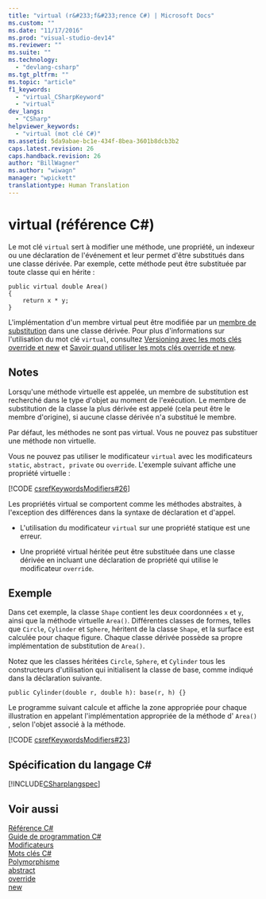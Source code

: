 ```yaml
---
title: "virtual (r&#233;f&#233;rence C#) | Microsoft Docs"
ms.custom: ""
ms.date: "11/17/2016"
ms.prod: "visual-studio-dev14"
ms.reviewer: ""
ms.suite: ""
ms.technology: 
  - "devlang-csharp"
ms.tgt_pltfrm: ""
ms.topic: "article"
f1_keywords: 
  - "virtual_CSharpKeyword"
  - "virtual"
dev_langs: 
  - "CSharp"
helpviewer_keywords: 
  - "virtual (mot clé C#)"
ms.assetid: 5da9abae-bc1e-434f-8bea-3601b8dcb3b2
caps.latest.revision: 26
caps.handback.revision: 26
author: "BillWagner"
ms.author: "wiwagn"
manager: "wpickett"
translationtype: Human Translation
---
```

# virtual (r&#233;f&#233;rence C#)
Le mot clé `virtual` sert à modifier une méthode, une propriété, un indexeur ou une déclaration de l'événement et leur permet d'être substitués dans une classe dérivée.  Par exemple, cette méthode peut être substituée par toute classe qui en hérite :  
  
```  
public virtual double Area()   
{  
    return x * y;  
}  
```  
  
 L'implémentation d'un membre virtual peut être modifiée par un [membre de substitution](../../../csharp/language-reference/keywords/override.md) dans une classe dérivée.  Pour plus d'informations sur l'utilisation du mot clé `virtual`, consultez [Versioning avec les mots clés override et new](../../../csharp/programming-guide/classes-and-structs/versioning-with-the-override-and-new-keywords.md) et [Savoir quand utiliser les mots clés override et new](../../../csharp/programming-guide/classes-and-structs/knowing-when-to-use-override-and-new-keywords.md).  
  
## Notes  
 Lorsqu'une méthode virtuelle est appelée, un membre de substitution est recherché dans le type d'objet au moment de l'exécution.  Le membre de substitution de la classe la plus dérivée est appelé \(cela peut être le membre d'origine\), si aucune classe dérivée n'a substitué le membre.  
  
 Par défaut, les méthodes ne sont pas virtual.  Vous ne pouvez pas substituer une méthode non virtuelle.  
  
 Vous ne pouvez pas utiliser le modificateur `virtual` avec les modificateurs `static`, `abstract, private` ou `override`.  L'exemple suivant affiche une propriété virtuelle :  
  
 [!CODE [csrefKeywordsModifiers#26](../CodeSnippet/VS_Snippets_VBCSharp/csrefKeywordsModifiers#26)]  
  
 Les propriétés virtual se comportent comme les méthodes abstraites, à l'exception des différences dans la syntaxe de déclaration et d'appel.  
  
-   L'utilisation du modificateur `virtual` sur une propriété statique est une erreur.  
  
-   Une propriété virtual héritée peut être substituée dans une classe dérivée en incluant une déclaration de propriété qui utilise le modificateur `override`.  
  
## Exemple  
 Dans cet exemple, la classe `Shape` contient les deux coordonnées `x` et `y`, ainsi que la méthode virtuelle `Area()`.  Différentes classes de formes, telles que `Circle`, `Cylinder` et `Sphere`, héritent de la classe `Shape`, et la surface est calculée pour chaque figure.  Chaque classe dérivée possède sa propre implémentation de substitution de `Area()`.  
  
 Notez que les classes héritées `Circle`, `Sphere`, et `Cylinder` tous les constructeurs d'utilisation qui initialisent la classe de base, comme indiqué dans la déclaration suivante.  
  
```  
public Cylinder(double r, double h): base(r, h) {}  
```  
  
 Le programme suivant calcule et affiche la zone appropriée pour chaque illustration en appelant l'implémentation appropriée de la méthode d' `Area()` , selon l'objet associé à la méthode.  
  
 [!CODE [csrefKeywordsModifiers#23](../CodeSnippet/VS_Snippets_VBCSharp/csrefKeywordsModifiers#23)]  
  
## Spécification du langage C\#  
 [!INCLUDE[CSharplangspec](../../../csharp/language-reference/keywords/includes/csharplangspec_md.md)]  
  
## Voir aussi  
 [Référence C\#](../../../csharp/language-reference/index.md)   
 [Guide de programmation C\#](../../../csharp/programming-guide/index.md)   
 [Modificateurs](../../../csharp/language-reference/keywords/modifiers.md)   
 [Mots clés C\#](../../../csharp/language-reference/keywords/index.md)   
 [Polymorphisme](../../../csharp/programming-guide/classes-and-structs/polymorphism.md)   
 [abstract](../../../csharp/language-reference/keywords/abstract.md)   
 [override](../../../csharp/language-reference/keywords/override.md)   
 [new](../../../csharp/language-reference/keywords/new.md)
